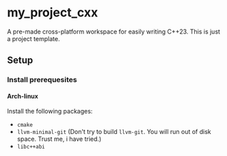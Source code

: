 # my_project_cxx
A pre-made cross-platform workspace for easily writing C++23. This is just a project template.

## Setup

### Install prerequesites

#### Arch-linux

Install the following packages:
- `cmake`
- `llvm-minimal-git` (Don't try to build `llvm-git`. You will run out of disk space. Trust me, i have tried.)
- `libc++abi`